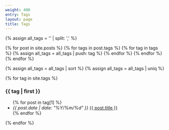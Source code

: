 ```yaml
---
weight: 400
entry: Tags
layout: page
title: Tags
---
```



{% assign all_tags = '' | split: ',' %}

 {% for post in site.posts %}
    {% for tags in post.tags %}
        {% for tag in tags %}
            {% assign all_tags = all_tags | push: tag %}
        {% endfor %}
    {% endfor %}
{% endfor %}

{% assign all_tags = all_tags | sort %}
{% assign all_tags = all_tags | uniq %}

{% for tag in site.tags %}
  <h3 id="{{ tag[0] | slugify }}">{{ tag | first }}</h3>
  <ul>
    {% for post in tag[1] %}
    <li>
      <i>{{ post.date | date: "%Y/%m/%d" }}</i>
      <a href="{{ post.url }}">{{ post.title }}</a>
    </li>
    {% endfor %}
  </ul>
{% endfor %}

